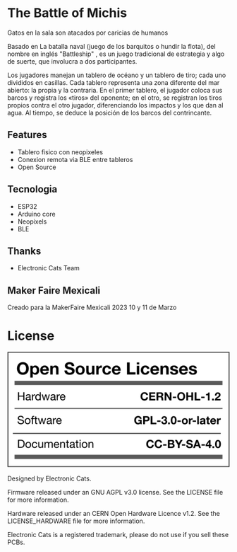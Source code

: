 # The Battle of Michis

Gatos en la sala son atacados por caricias de humanos

Basado en La batalla naval (juego de los barquitos o hundir la flota), del nombre en inglés "Battleship" , es un juego tradicional de estrategia y algo de suerte, que involucra a dos participantes.

Los jugadores manejan un tablero de océano y un tablero de tiro; cada uno divididos en casillas. Cada tablero representa una zona diferente del mar abierto: la propia y la contraria. En el primer tablero, el jugador coloca sus barcos y registra los «tiros» del oponente; en el otro, se registran los tiros propios contra el otro jugador, diferenciando los impactos y los que dan al agua. Al tiempo, se deduce la posición de los barcos del contrincante.

## Features

- Tablero fisico con neopixeles
- Conexion remota via BLE entre tableros
- Open Source

## Tecnologia
- ESP32
- Arduino core
- Neopixels
- BLE

## Thanks
- Electronic Cats Team

## Maker Faire Mexicali

Creado para la MakerFaire Mexicali 2023 10 y 11 de Marzo

# License

![OpenSourceLicense](https://github.com/ElectronicCats/AjoloteBoard/raw/master/OpenSourceLicense.png)

Designed by Electronic Cats.

Firmware released under an GNU AGPL v3.0 license. See the LICENSE file for more information.

Hardware released under an CERN Open Hardware Licence v1.2. See the LICENSE_HARDWARE file for more information.

Electronic Cats is a registered trademark, please do not use if you sell these PCBs.
